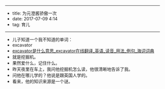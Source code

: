 - --
- title: 为元澄酱骄傲一次
- date: 2017-07-09 4:14
- tag: 育儿
- --
- 儿子知道一个我不知道的单词：
- excavator
- [excavator是什么意思_excavator在线翻译_英语_读音_用法_例句_海词词典](http://dict.cn/excavator)
- 就是挖掘机。
- 果然爱什么，记住什么。
- 昨天夜里在车上，我问他挖掘机怎么读，他很清晰地告诉了我。
- 问他在哪儿学的？他说是跟英国人学的。
- 看来，他的知识来源是一个谜。
